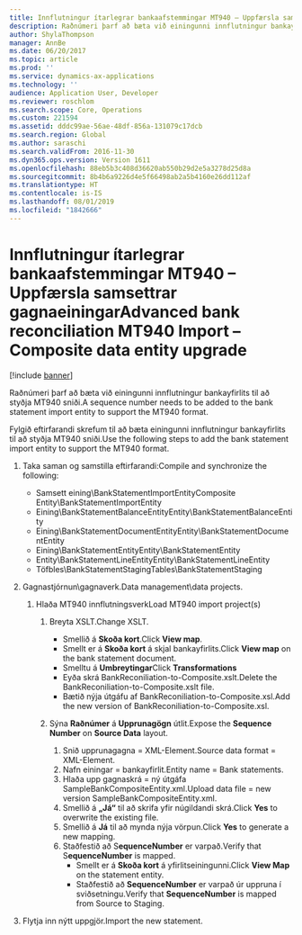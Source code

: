 ```yaml
---
title: Innflutningur ítarlegrar bankaafstemmingar MT940 – Uppfærsla samsettrar gagnaeiningar
description: Raðnúmeri þarf að bæta við einingunni innflutningur bankayfirlits til að styðja MT940 sniði.
author: ShylaThompson
manager: AnnBe
ms.date: 06/20/2017
ms.topic: article
ms.prod: ''
ms.service: dynamics-ax-applications
ms.technology: ''
audience: Application User, Developer
ms.reviewer: roschlom
ms.search.scope: Core, Operations
ms.custom: 221594
ms.assetid: dddc99ae-56ae-48df-856a-131079c17dcb
ms.search.region: Global
ms.author: saraschi
ms.search.validFrom: 2016-11-30
ms.dyn365.ops.version: Version 1611
ms.openlocfilehash: 88eb5b3c408d36620ab550b29d2e5a3278d25d8a
ms.sourcegitcommit: 8b4b6a9226d4e5f66498ab2a5b4160e26dd112af
ms.translationtype: HT
ms.contentlocale: is-IS
ms.lasthandoff: 08/01/2019
ms.locfileid: "1842666"
---
```

# <a name="advanced-bank-reconciliation-mt940-import--composite-data-entity-upgrade"></a><span data-ttu-id="6a9f1-103">Innflutningur ítarlegrar bankaafstemmingar MT940 – Uppfærsla samsettrar gagnaeiningar</span><span class="sxs-lookup"><span data-stu-id="6a9f1-103">Advanced bank reconciliation MT940 Import – Composite data entity upgrade</span></span>

[!include [banner](../includes/banner.md)]

<span data-ttu-id="6a9f1-104">Raðnúmeri þarf að bæta við einingunni innflutningur bankayfirlits til að styðja MT940 sniði.</span><span class="sxs-lookup"><span data-stu-id="6a9f1-104">A sequence number needs to be added to the bank statement import entity to support the MT940 format.</span></span> 

<span data-ttu-id="6a9f1-105">Fylgið eftirfarandi skrefum til að bæta einingunni innflutningur bankayfirlits til að styðja MT940 sniði.</span><span class="sxs-lookup"><span data-stu-id="6a9f1-105">Use the following steps to add the bank statement import entity to support the MT940 format.</span></span>

1.  <span data-ttu-id="6a9f1-106">Taka saman og samstilla eftirfarandi:</span><span class="sxs-lookup"><span data-stu-id="6a9f1-106">Compile and synchronize the following:</span></span>
    -   <span data-ttu-id="6a9f1-107">Samsett eining\\BankStatementImportEntity</span><span class="sxs-lookup"><span data-stu-id="6a9f1-107">Composite Entity\\BankStatementImportEntity</span></span>
    -   <span data-ttu-id="6a9f1-108">Eining\\BankStatementBalanceEntity</span><span class="sxs-lookup"><span data-stu-id="6a9f1-108">Entity\\BankStatementBalanceEntity</span></span>
    -   <span data-ttu-id="6a9f1-109">Eining\\BankStatementDocumentEntity</span><span class="sxs-lookup"><span data-stu-id="6a9f1-109">Entity\\BankStatementDocumentEntity</span></span>
    -   <span data-ttu-id="6a9f1-110">Eining\\BankStatementEntity</span><span class="sxs-lookup"><span data-stu-id="6a9f1-110">Entity\\BankStatementEntity</span></span>
    -   <span data-ttu-id="6a9f1-111">Entity\\BankStatementLineEntity</span><span class="sxs-lookup"><span data-stu-id="6a9f1-111">Entity\\BankStatementLineEntity</span></span>
    -   <span data-ttu-id="6a9f1-112">Töfbles\\BankStatementStaging</span><span class="sxs-lookup"><span data-stu-id="6a9f1-112">Tables\\BankStatementStaging</span></span>

2.  <span data-ttu-id="6a9f1-113">Gagnastjórnun\\gagnaverk.</span><span class="sxs-lookup"><span data-stu-id="6a9f1-113">Data management\\data projects.</span></span>
    1.  <span data-ttu-id="6a9f1-114">Hlaða MT940 innflutningsverk</span><span class="sxs-lookup"><span data-stu-id="6a9f1-114">Load MT940 import project(s)</span></span>
        1.  <span data-ttu-id="6a9f1-115">Breyta XSLT.</span><span class="sxs-lookup"><span data-stu-id="6a9f1-115">Change XSLT.</span></span>
            -   <span data-ttu-id="6a9f1-116">Smellið á **Skoða kort**.</span><span class="sxs-lookup"><span data-stu-id="6a9f1-116">Click **View map**.</span></span>
            -   <span data-ttu-id="6a9f1-117">Smellt er á **Skoða kort** á skjal bankayfirlits.</span><span class="sxs-lookup"><span data-stu-id="6a9f1-117">Click **View map** on the bank statement document.</span></span>
            -   <span data-ttu-id="6a9f1-118">Smelltu á **Umbreytingar**</span><span class="sxs-lookup"><span data-stu-id="6a9f1-118">Click **Transformations**</span></span>
            -   <span data-ttu-id="6a9f1-119">Eyða skrá BankReconiliation-to-Composite.xslt.</span><span class="sxs-lookup"><span data-stu-id="6a9f1-119">Delete the BankReconiliation-to-Composite.xslt file.</span></span>
            -   <span data-ttu-id="6a9f1-120">Bætið nýja útgáfu af BankReconiliation-to-Composite.xsl.</span><span class="sxs-lookup"><span data-stu-id="6a9f1-120">Add the new version of BankReconiliation-to-Composite.xsl.</span></span>

        2.  <span data-ttu-id="6a9f1-121">Sýna **Raðnúmer** á **Upprunagögn** útlit.</span><span class="sxs-lookup"><span data-stu-id="6a9f1-121">Expose the **Sequence Number** on **Source Data** layout.</span></span>
            1.  <span data-ttu-id="6a9f1-122">Snið upprunagagna = XML-Element.</span><span class="sxs-lookup"><span data-stu-id="6a9f1-122">Source data format = XML-Element.</span></span>
            2.  <span data-ttu-id="6a9f1-123">Nafn einingar = bankayfirlit.</span><span class="sxs-lookup"><span data-stu-id="6a9f1-123">Entity name = Bank statements.</span></span>
            3.  <span data-ttu-id="6a9f1-124">Hlaða upp gagnaskrá = ný útgáfa SampleBankCompositeEntity.xml.</span><span class="sxs-lookup"><span data-stu-id="6a9f1-124">Upload data file = new version SampleBankCompositeEntity.xml.</span></span>
            4.  <span data-ttu-id="6a9f1-125">Smellið á **„Já“** til að skrifa yfir núgildandi skrá.</span><span class="sxs-lookup"><span data-stu-id="6a9f1-125">Click **Yes** to overwrite the existing file.</span></span>
            5.  <span data-ttu-id="6a9f1-126">Smellið á **Já** til að mynda nýja vörpun.</span><span class="sxs-lookup"><span data-stu-id="6a9f1-126">Click **Yes** to generate a new mapping.</span></span>
            6.  <span data-ttu-id="6a9f1-127">Staðfestið að S**equenceNumber** er varpað.</span><span class="sxs-lookup"><span data-stu-id="6a9f1-127">Verify that S**equenceNumber** is mapped.</span></span>
                -   <span data-ttu-id="6a9f1-128">Smellt er á **Skoða kort** á yfirlitseiningunni.</span><span class="sxs-lookup"><span data-stu-id="6a9f1-128">Click **View Map** on the statement entity.</span></span>
                -   <span data-ttu-id="6a9f1-129">Staðfestið að **SequenceNumber** er varpað úr uppruna í sviðsetningu.</span><span class="sxs-lookup"><span data-stu-id="6a9f1-129">Verify that **SequenceNumber** is mapped from Source to Staging.</span></span>

3.  <span data-ttu-id="6a9f1-130">Flytja inn nýtt uppgjör.</span><span class="sxs-lookup"><span data-stu-id="6a9f1-130">Import the new statement.</span></span>




